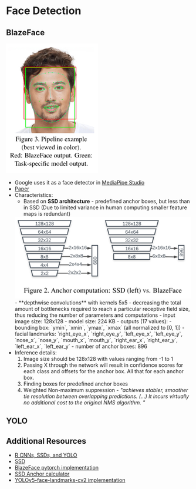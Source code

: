 # Face Detection

## BlazeFace
![BlazeFace](../assets/BlazeFace.png)
- Google uses it as a face detector in [MediaPipe Studio](https://mediapipe-studio.webapps.google.com/studio/demo/face_detector)
- [Paper](./papers/BlazeFace%20Sub-millisecond%20Neural%20Face%20Detection%20on%20Mobile%20GPUs.pdf)
- Characteristics:
  - Based on **SSD architecture** - predefined anchor boxes, but less than in SSD (Due to limited variance in human computing smaller feature maps is redundant)
  <img alt="ssd vs blazeface" src="../assets/BlazeFace-anchors.png" width="600px"/>
  -  **depthwise convolutions** with kernels 5x5 - decreasing the total amount of bottlenecks required to reach a particular receptive field size, thus reducing the number of parameters and computations
  - input image size: 128x128
  - model size: 224 KB
  - outputs (17 values):
    - bounding box: `ymin`, `xmin`, `ymax`, `xmax` (all normalized to [0, 1])
    - facial landmarks: `right_eye_x`, `right_eye_y`, `left_eye_x`, `left_eye_y`, `nose_x`, `nose_y`, `mouth_x`, `mouth_y`, `right_ear_x`, `right_ear_y`, `left_ear_x`, `left_ear_y`
  - number of anchor boxes: 896
- Inference details:
  1. Image size should be 128x128 with values ranging from -1 to 1
  2. Passing X through the network will result in confidence scores for each class and offsets for the anchor box. All that for each anchor box.
  3. Finding boxes for predefined anchor boxes
  4. Weighted Non-maximum suppression - *"achieves stabler, smoother tie resolution between overlapping predictions. (...) It incurs virtually no additional cost to the original NMS algorithm. "*

## YOLO


## Additional Resources
- [R CNNs, SSDs, and YOLO](https://www.youtube.com/watch?v=30qEZ8d2osg)
- [SSD](https://www.youtube.com/watch?v=F-irLP2k3Dk&t=372s)
- [BlazeFace pytorch implementation](https://github.com/hollance/BlazeFace-PyTorch/blob/master/blazeface.py)
- [SSD Anchor calculator](https://github.com/hollance/BlazeFace-PyTorch/blob/master/Anchors.ipynb)
- [YOLOv5-face-landmarks-cv2 implementation](https://github.com/hpc203/yolov5-face-landmarks-opencv-v2/blob/main/main.py)
